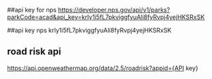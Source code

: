 ##api key for nps 
https://developer.nps.gov/api/v1/parks?parkCode=acad&api_key=krIy1i5fL7pkviggfyuAli8fyRvpj4yejHKSRxSK

##api key nps
krIy1i5fL7pkviggfyuAli8fyRvpj4yejHKSRxSK

## road risk api
https://api.openweathermap.org/data/2.5/roadrisk?appid={API key}